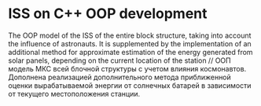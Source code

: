 # ISS on C++ OOP development
The OOP model of the ISS of the entire block structure, taking into account the influence of astronauts.
It is supplemented by the implementation of an additional method for approximate estimation of the energy generated from solar panels, depending on the current location of the station
//
ООП модель МКС всей блочной структуры с учетом влияния космонавтов.
Дополнена реализацией дополнительного метода приближенной оценки вырабатываемой энергии от солнечных батарей в зависимости от текущего местоположения станции.
